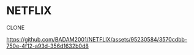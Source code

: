 # NETFLIX
CLONE


https://github.com/BADAM2001/NETFLIX/assets/95230584/3570cdbb-750e-4f12-a93d-356d1632b0d8

